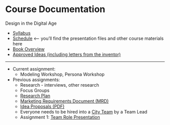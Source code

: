 # Course Documentation
Design in the Digital Age

- [Syllabus](syllabus.md)
- [Schedule](schedule.md) <-- you’ll find the presentation files and other course materials here
- [Book Overview](book-overview.md)
- [Approved Ideas (including letters from the inventor)](approved-ideas)

<hr>

- Current assignment:
  - Modeling Workshop, Persona Workshop
- Previous assignments:
  - Research - interviews, other research
  - Focus Groups
  - [Research Plan](checkpoint02-research-plan/instructions.md)
  - [Marketing Requirements Document (MRD)](project01-mrd/instructions.md)
  - [Idea Proposals (PDF)](lecture04-idea-generation/criteria-design-project-ideas.pdf) 
  - Everyone needs to be hired into a [City Team](https://goo.gl/41Pebw) by a Team Lead
  - Assignment 1: [Team Role Presentation](assignment01-team-role-presentation/instructions.md)


